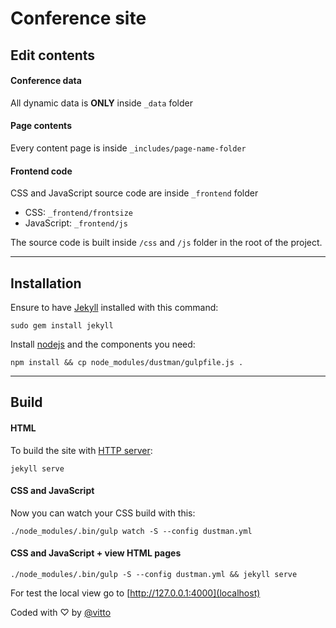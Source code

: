# Conference site

## Edit contents

#### Conference data

All dynamic data is **ONLY** inside `_data` folder

#### Page contents

Every content page is inside `_includes/page-name-folder`

#### Frontend code

CSS and JavaScript source code are inside `_frontend` folder

- CSS: `_frontend/frontsize`
- JavaScript: `_frontend/js`

The source code is built inside `/css` and `/js` folder in the root of the project.

---

## Installation

Ensure to have [Jekyll](jekyll) installed with this command:

```
sudo gem install jekyll
```

Install [nodejs](nodejs) and the components you need:

```
npm install && cp node_modules/dustman/gulpfile.js .
```

---

## Build

#### HTML

To build the site with [HTTP server](localhost):

```
jekyll serve
```

#### CSS and JavaScript

Now you can watch your CSS build with this:

```
./node_modules/.bin/gulp watch -S --config dustman.yml
```

#### CSS and JavaScript + view HTML pages

```
./node_modules/.bin/gulp -S --config dustman.yml && jekyll serve
```

For test the local view go to [http://127.0.0.1:4000](localhost)

Coded with &#9825; by [@vitto](https://github.com/vitto)

[jekyll]: https://jekyllrb.com/
[localhost]: http://127.0.0.1:4000
[nodejs]: https://nodejs.org/
